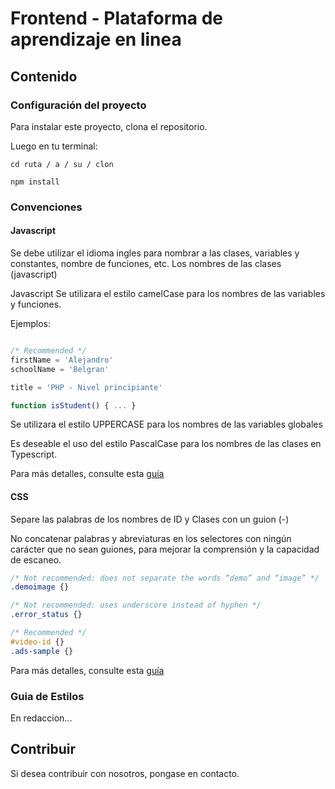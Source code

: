 # Frontend - Plataforma de aprendizaje en linea

## Contenido

### Configuración del proyecto

Para instalar este proyecto, clona el repositorio.

Luego en tu terminal:

`cd ruta / a / su / clon`

`npm install`


### Convenciones

#### Javascript

Se debe utilizar el idioma ingles para nombrar a las clases, variables y constantes, nombre de funciones, etc.
Los nombres de las clases (javascript)

Javascript
Se utilizara el estilo camelCase para los nombres de las variables y funciones.

Ejemplos:

``` javascript

/* Recommended */
firstName = 'Alejandro'
schoolName = 'Belgran'

title = 'PHP - Nivel principiante'

function isStudent() { ... }
```

Se utilizara el estilo UPPERCASE para los nombres de las variables globales

Es deseable el uso del estilo PascalCase para los nombres de las clases en Typescript.

Para más detalles, consulte esta [guía](https://google.github.io/styleguide/jsguide.html)

#### CSS

Separe las palabras de los nombres de ID y Clases con un guion (-)

No concatenar palabras y abreviaturas en los selectores con ningún carácter que no sean guiones, para mejorar la comprensión y la capacidad de escaneo.

``` css 
/* Not recommended: does not separate the words “demo” and “image” */
.demoimage {}

/* Not recommended: uses underscore instead of hyphen */
.error_status {}

```

``` css
/* Recommended */
#video-id {}
.ads-sample {}

```

Para más detalles, consulte esta [guía](https://google.github.io/styleguide/htmlcssguide.html)


### Guia de Estilos

En redaccion...

## Contribuir

Si desea contribuir con nosotros, pongase en contacto.
